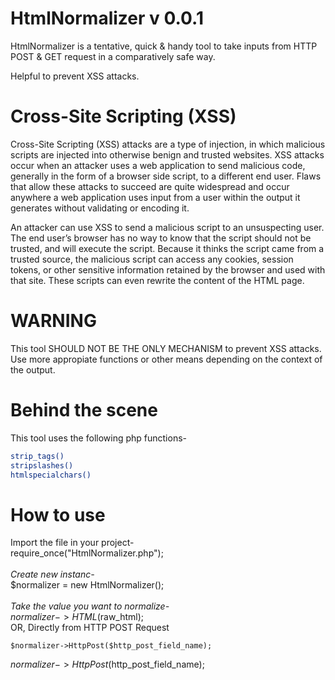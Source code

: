 # HtmlNormalizer v 0.0.1

HtmlNormalizer is a tentative, quick & handy tool to take inputs from HTTP POST & GET request in a comparatively safe way. <br>

Helpful to prevent XSS attacks.

# Cross-Site Scripting (XSS)
Cross-Site Scripting (XSS) attacks are a type of injection, in which malicious scripts are injected into otherwise benign and trusted websites. XSS attacks occur when an attacker uses a web application to send malicious code, generally in the form of a browser side script, to a different end user. Flaws that allow these attacks to succeed are quite widespread and occur anywhere a web application uses input from a user within the output it generates without validating or encoding it.

An attacker can use XSS to send a malicious script to an unsuspecting user. The end user’s browser has no way to know that the script should not be trusted, and will execute the script. Because it thinks the script came from a trusted source, the malicious script can access any cookies, session tokens, or other sensitive information retained by the browser and used with that site. These scripts can even rewrite the content of the HTML page.

# WARNING
This tool SHOULD NOT BE THE ONLY MECHANISM to prevent XSS attacks. Use more appropiate functions or other means depending on the context of the output.

# Behind the scene
This tool uses the following php functions-
```sh
strip_tags()
stripslashes()
htmlspecialchars()
```

# How to use
Import the file in your project- <br>
require_once("HtmlNormalizer.php");
<br><br>
<em>Create new instanc-</em><br>
$normalizer = new HtmlNormalizer();
<br><br>
<em>Take the value you want to normalize-</em><br>
$normalizer->HTML($raw_html);<br>
OR, Directly from HTTP POST Request  
<pre><code>$normalizer->HttpPost($http_post_field_name);</code></pre>
$normalizer->HttpPost($http_post_field_name); <br>